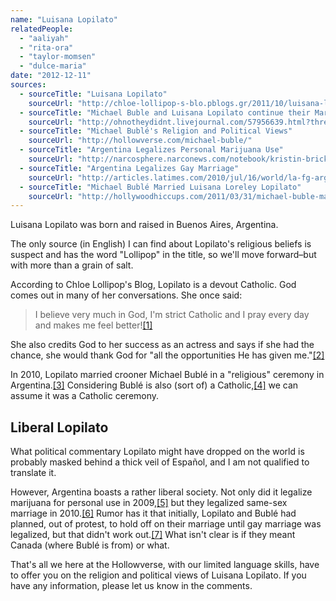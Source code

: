 ```yaml
---
name: "Luisana Lopilato"
relatedPeople:
  - "aaliyah"
  - "rita-ora"
  - "taylor-momsen"
  - "dulce-maria"
date: "2012-12-11"
sources:
  - sourceTitle: "Luisana Lopilato"
    sourceUrl: "http://chloe-lollipop-s-blo.pblogs.gr/2011/10/luisana-lopilato.html"
  - sourceTitle: "Michael Buble and Luisana Lopilato continue their Marriage celebrations"
    sourceUrl: "http://ohnotheydidnt.livejournal.com/57956639.html?thread=9939507743"
  - sourceTitle: "Michael Bublé's Religion and Political Views"
    sourceUrl: "http://hollowverse.com/michael-buble/"
  - sourceTitle: "Argentina Legalizes Personal Marijuana Use"
    sourceUrl: "http://narcosphere.narconews.com/notebook/kristin-bricker/2009/09/argentina-legalizes-personal-marijuana-use"
  - sourceTitle: "Argentina Legalizes Gay Marriage"
    sourceUrl: "http://articles.latimes.com/2010/jul/16/world/la-fg-argentina-gays-20100716"
  - sourceTitle: "Michael Bublé Married Luisana Loreley Lopilato"
    sourceUrl: "http://hollywoodhiccups.com/2011/03/31/michael-buble-married-luisana-loreley-lopilato-de-la-torre-wedding-photo/"
---
```


Luisana Lopilato was born and raised in Buenos Aires, Argentina.

The only source (in English) I can find about Lopilato's religious beliefs is suspect and has the word "Lollipop" in the title, so we'll move forward–but with more than a grain of salt.

According to Chloe Lollipop's Blog, Lopilato is a devout Catholic. God comes out in many of her conversations. She once said:

>I believe very much in God, I'm strict Catholic and I pray every day and makes me feel better!<a class="source-citation" href="#http://chloe-lollipop-s-blo.pblogs.gr/2011/10/luisana-lopilato.html" title="Luisana Lopilato">[1]</a>

She also credits God to her success as an actress and says if she had the chance, she would thank God for "all the opportunities He has given me."<a class="source-citation" href="#http://chloe-lollipop-s-blo.pblogs.gr/2011/10/luisana-lopilato.html" title="Luisana Lopilato">[2]</a>

In 2010, Lopilato married crooner Michael Bublé in a "religious" ceremony in Argentina.<a class="source-citation" href="#http://ohnotheydidnt.livejournal.com/57956639.html?thread=9939507743" title="Michael Buble and Luisana Lopilato continue their Marriage celebrations">[3]</a> Considering Bublé is also (sort of) a Catholic,<a class="source-citation" href="#http://hollowverse.com/michael-buble/" title="Michael Bublé&apos;s Religion and Political Views">[4]</a> we can assume it was a Catholic ceremony.


## Liberal Lopilato

What political commentary Lopilato might have dropped on the world is probably masked behind a thick veil of Español, and I am not qualified to translate it.

However, Argentina boasts a rather liberal society. Not only did it legalize marijuana for personal use in 2009,<a class="source-citation" href="#http://narcosphere.narconews.com/notebook/kristin-bricker/2009/09/argentina-legalizes-personal-marijuana-use" title="Argentina Legalizes Personal Marijuana Use">[5]</a> but they legalized same-sex marriage in 2010.<a class="source-citation" href="#http://articles.latimes.com/2010/jul/16/world/la-fg-argentina-gays-20100716" title="Argentina Legalizes Gay Marriage">[6]</a> Rumor has it that initially, Lopilato and Bublé had planned, out of protest, to hold off on their marriage until gay marriage was legalized, but that didn't work out.<a class="source-citation" href="#http://hollywoodhiccups.com/2011/03/31/michael-buble-married-luisana-loreley-lopilato-de-la-torre-wedding-photo/" title="Michael Bublé Married Luisana Loreley Lopilato">[7]</a> What isn't clear is if they meant Canada (where Bublé is from) or what.

That's all we here at the Hollowverse, with our limited language skills, have to offer you on the religion and political views of Luisana Lopilato. If you have any information, please let us know in the comments.